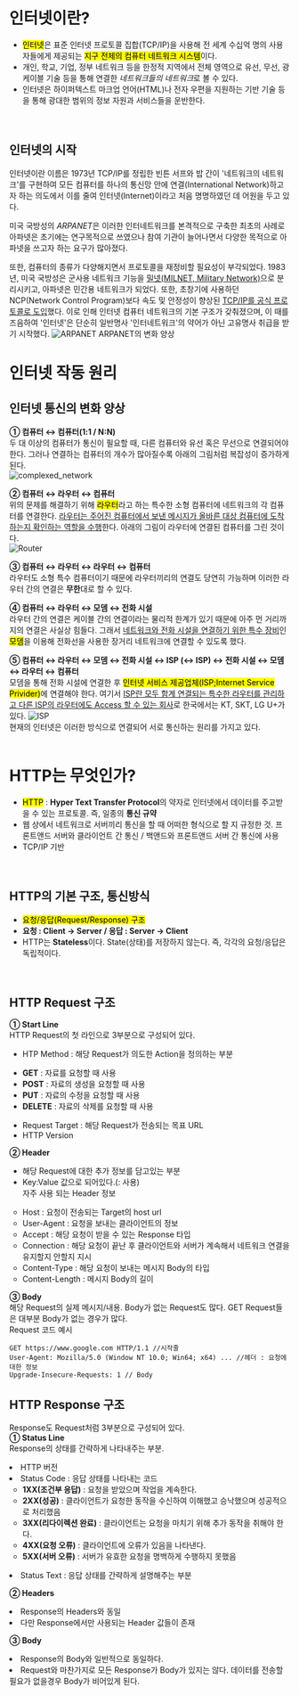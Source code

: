 # 인터넷이란?

+ <mark>인터넷</mark>은 표준 인터넷 프로토콜 집합(TCP/IP)을 사용해 전 세계 수십억 명의 사용자들에게 제공되는 <mark>지구 전체의 컴퓨터 네트워크 시스템</mark>이다.
+ 개인, 학교, 기업, 정부 네트워크 등을 한정적 지역에서 전체 영역으로 유선, 무선, 광케이블 기술 등을 통해 연결한 *네트워크들의 네트워크*로 볼 수 있다.  
+ 인터넷은 하이퍼텍스트 마크업 언어(HTML)나 전자 우편을 지원하는 기반 기술 등을 통해 광대한 범위의 정보 자원과 서비스들을 운반한다.  
<br><br>

## 인터넷의 시작

인터넷이란 이름은 1973년 TCP/IP를 정립한 빈튼 서프와 밥 간이 '네트워크의 네트워크'를 구현하여 모든 컴퓨터를 하나의 통신망 안에 연결(International Network)하고자 하는 의도에서 이를 줄여 인터넷(Internet)이라고 처음 명명하였던 데 어원을 두고 있다.

미국 국방성의 *ARPANET*은 이러한 인터네트워크를 본격적으로 구축한 최초의 사례로 아파넷은 초기에는 연구목적으로 쓰였으나 참여 기관이 늘어나면서 다양한 목적으로 아파넷을 쓰고자 하는 요구가 많아졌다.  

또한, 컴퓨터의 종류가 다양해지면서 프로토콜을 재정비할 필요성이 부각되었다. 1983년, 미국 국방성은 군사용 네트워크 기능을 <u>밀넷(MILNET, Military Network)</u>으로 분리시키고, 아파넷은 민간용 네트워크가 되었다. 또한, 초창기에 사용하던 NCP(Network Control Program)보다 속도 및 안정성이 향상된 <u>TCP/IP를 공식 프로토콜로 도입</u>했다. 이로 인해 인터넷 컴퓨터 네트워크의 기본 구조가 갖춰졌으며, 이 때를 즈음하여 '인터넷'은 단순히 일반명사 '인터네트워크'의 약어가 아닌 고유명사 취급을 받기 시작했다.
![ARPANET](https://media.vlpt.us/images/jgone2/post/6f70ba70-ac17-484a-86a9-5ec2f4116dca/%EC%9D%B8%ED%84%B0%EB%84%B7%20%EC%8B%9C%EC%B4%88%EC%9D%B8%20%EC%95%84%ED%8C%8C%EB%84%B7%EC%9D%98%20%EC%97%B0%EA%B2%B0%20%EB%B3%80%ED%99%94.png)  ARPANET의 변화 양상

# 인터넷 작동 원리

## 인터넷 통신의 변화 양상

**① 컴퓨터 ↔ 컴퓨터(1:1 / N:N)**  
두 대 이상의 컴퓨터가 통신이 필요할 때, 다른 컴퓨터와 유선 혹은 무선으로 연결되어야 한다. 그러나 연결하는 컴퓨터의 개수가 많아질수록 아래의 그림처럼 복잡성이 증가하게 된다.  
![complexed_network](https://media.vlpt.us/images/doomchit_3/post/347572a8-3b5b-4b72-89fb-40091d17df10/2.png)

**② 컴퓨터 ↔ 라우터 ↔ 컴퓨터**  
위의 문제를 해결하기 위해 <mark>라우터</mark>라고 하는 특수한 소형 컴퓨터에 네트워크의 각 컴퓨터를 연결한다. <u>라우터는 주어진 컴퓨터에서 보낸 메시지가 올바른 대상 컴퓨터에 도착하는지 확인하는 역할을 수행</u>한다. 아래의 그림이 라우터에 연결된 컴퓨터를 그린 것이다.  
![Router](https://img1.daumcdn.net/thumb/R1280x0/?scode=mtistory2&fname=https%3A%2F%2Fblog.kakaocdn.net%2Fdn%2FbbSCAD%2FbtqECNHyxWm%2FywzrUKBdGbi4gK53zd13ik%2Fimg.png)  

**③ 컴퓨터 ↔ 라우터 ↔ 라우터 ↔ 컴퓨터**  
라우터도 소형 특수 컴퓨터이기 때문에 라우터끼리의 연결도 당연히 가능하며 이러한 라우터 간의 연결은 **무한**대로 할 수 있다.  

**④ 컴퓨터 ↔ 라우터 ↔ 모뎀 ↔ 전화 시설**  
라우터 간의 연결은 케이블 간의 연결이라는 물리적 한계가 있기 때문에 아주 먼 거리까지의 연결은 사실상 힘들다. 그래서 <u>네트워크와 전화 시설을 연결하기 위한 특수 장비</u>인 <mark>모뎀</mark>을 이용해 전화선을 사용한 장거리 네트워크에 연결할 수 있도록 했다.  

**⑤ 컴퓨터 ↔ 라우터 ↔ 모뎀 ↔ 전화 시설 ↔ ISP (↔ ISP) ↔ 전화 시설 ↔ 모뎀 ↔ 라우터 ↔ 컴퓨터**  
모뎀을 통해 전화 시설에 연결한 후 <mark>인터넷 서비스 제공업체(ISP;Internet Service Privider)</mark>에 연결해야 한다. 여기서 <u>ISP란 모두 함계 연결되는 특수한 라우터를 관리하고 다른 ISP의 라우터에도 Access 할 수 있는 회사</u>로 한국에서는 KT, SKT, LG U+가 있다.
![ISP](https://img1.daumcdn.net/thumb/R1280x0/?scode=mtistory2&fname=https%3A%2F%2Fblog.kakaocdn.net%2Fdn%2FAbY57%2FbtqS295edCG%2FfRH8KbSSKkZF9IkDnLPwJ1%2Fimg.png)  
현재의 인터넷은 이러한 방식으로 연결되어 서로 통신하는 원리를 가지고 있다.  
<br>

# HTTP는 무엇인가?

+ <mark>HTTP</mark> : <strong>Hyper Text Transfer Protocol</strong>의 약자로 인터넷에서 데이터를 주고받을 수 있는 프로토콜. 즉, 일종의 <b>통신 규약</b>  
+ 웹 상에서 네트워크로 서버끼리 통신을 할 때 어떠한 형식으로 할 지 규정한 것. 프론트앤드 서버와 클라이언트 간 통신 / 백앤드와 프론트앤드 서버 간 통신에 사용
+ TCP/IP 기반  
<br><br>

## HTTP의 기본 구조, 통신방식

+ <mark>요청/응답(Request/Response) 구조</mark>
+ <b>요청 : Client -> Server / 응답 : Server -> Client</b>
+ HTTP는 <b>Stateless</b>이다. State(상태)를 저장하지 않는다. 즉, 각각의 요청/응답은 독립적이다.  
<br><br>

## HTTP Request 구조

**① Start Line**  
HTTP Request의 첫 라인으로 3부분으로 구성되어 있다. 
+ HTP Method : 해당 Request가 의도한 Action을 정의하는 부분

- <b>GET</b> : 자료를 요청할 때 사용
- <b>POST</b> : 자료의 생성을 요청할 때 사용
- <b>PUT</b> : 자료의 수정을 요청할 때 사용
- <b>DELETE</b> : 자료의 삭제를 요청할 때 사용

+ Request Target : 해당 Request가 전송되는 목표 URL
+ HTTP Version 

**② Header**
+ 해당 Request에 대한 추가 정보를 담고있는 부분
+ Key:Value 값으로 되어있다.(: 사용)<br>
자주 사용 되는 Header 정보
<ul style="list-style-type:circle">
<li> Host : 요청이 전송되는 Target의 host url
<li> User-Agent : 요청을 보내는 클라이언트의 정보
<li> Accept : 해당 요청이 받을 수 있는 Response 타입
<li> Connection : 해당 요청이 끝난 후 클라이언트와 서버가 계속해서 네트워크 연결을 유지할지 안할지 지시
<li> Content-Type : 해당 요청이 보내는 메시지 Body의 타입
<li> Content-Length : 메시지 Body의 길이
</ul>

**③ Body**  
해당 Request의 실제 메시지/내용. Body가 없는 Request도 많다. GET Request들은 대부분 Body가 없는 경우가 많다.  
Request 코드 예시  
```
GET https://www.google.com HTTP/1.1 //시작줄
User-Agent: Mozilla/5.0 (Window NT 10.0; Win64; x64) ... //헤더 : 요청에 대한 정보
Upgrade-Insecure-Requests: 1 // Body
```

## HTTP Response 구조

Response도 Request처럼 3부분으로 구성되어 있다.  
**① Status Line**  
Response의 상태를 간략하게 나타내주는 부분.
<li> HTTP 버전
<li> Status Code : 응답 상태를 나타내는 코드
<ul style="list-style-type:circle">
<li> <b>1XX(조건부 응답)</b> : 요청을 받았으며 작업을 계속한다.
<li> <b>2XX(성공)</b> : 클라이언트가 요청한 동작을 수신하여 이해했고 승낙했으며 성공적으로 처리했음
<li> <b>3XX(리다이렉션 완료)</b> : 클라이언트는 요청을 마치기 위해 추가 동작을 취해야 한다.
<li> <b>4XX(요청 오류)</b> : 클라이언트에 오류가 있음을 나타낸다.
<li> <b>5XX(서버 오류)</b> : 서버가 유효한 요청을 명백하게 수행하지 못했음
</ul>
<li> Status Text : 응답 상태를 간략하게 설명해주는 부분

**② Headers**  
<li> Response의 Headers와 동일
<li> 다만 Response에서만 사용되는 Header 값들이 존재

**③ Body**  
<li>Response의 Body와 일반적으로 동일하다.
<li>Request와 마찬가지로 모든 Response가 Body가 있지는 않다. 데이터를 전송할 필요가 없을경우 Body가 비어있게 된다.  
